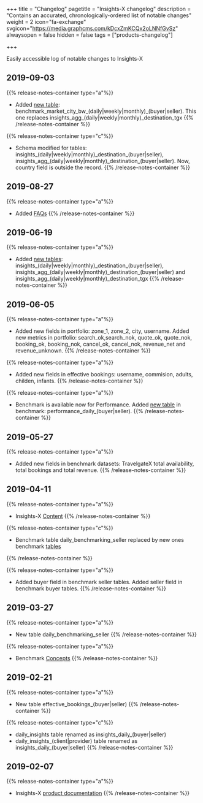 +++
title = "Changelog"
pagetitle = "Insights-X changelog"
description = "Contains an accurated, chronologically-ordered list of notable changes"
weight = 2
icon="fa-exchange"
svgicon="https://media.graphcms.com/kDcxZmKCQx2oLNNfGvSz"
alwaysopen = false
hidden = false
tags = ["products-changelog"]

+++

Easily accessible log of notable changes to Insights-X

## 2019-09-03

{{% release-notes-container type="a"%}}
* Added [new table](/insights-x/datasets/dataset-content/benchmark/insights/dataset-reference-benchmark/): benchmark\_market\_city\_bw\_(daily|weekly|monthly)\_(buyer|seller). This one replaces insights\_agg\_(daily|weekly|monthly)\_destination\_tgx
{{% /release-notes-container %}}

{{% release-notes-container type="c"%}}
* Schema modified for tables: insights\_(daily|weekly|monthly)\_destination\_(buyer|seller), insights\_agg\_(daily|weekly|monthly)\_destination\_(buyer|seller). Now, country field is outside the record.
{{% /release-notes-container %}}

## 2019-08-27

{{% release-notes-container type="a"%}}
* Added [FAQs](/insights-x/faqs/)
{{% /release-notes-container %}}

## 2019-06-19

{{% release-notes-container type="a"%}}
* Added [new tables](/insights-x/datasets/dataset-content/insights/dataset-reference-insights/): insights\_(daily|weekly|monthly)\_destination\_(buyer|seller), insights\_agg\_(daily|weekly|monthly)\_destination\_(buyer|seller) and insights\_agg\_(daily|weekly|monthly)\_destination\_tgx
{{% /release-notes-container %}}

## 2019-06-05

{{% release-notes-container type="a"%}}
* Added new fields in portfolio: zone_1, zone_2, city, username. Added new metrics in portfolio: search_ok,search_nok, quote_ok, quote_nok, booking_ok, booking_nok, cancel_ok, cancel_nok, revenue_net and revenue_unknown.
{{% /release-notes-container %}}

{{% release-notes-container type="a"%}}
* Added new fields in effective bookings: username, commision, adults, childen, infants.
{{% /release-notes-container %}}

{{% release-notes-container type="a"%}}
* Benchmark is available now for Performance. Added [new table](/insights-x/datasets/dataset-content/benchmark/insights/dataset-reference-benchmark/) in benchmark: performance\_daily\_(buyer|seller).
{{% /release-notes-container %}}

## 2019-05-27

{{% release-notes-container type="a"%}}
* Added new fields in benchmark datasets: TravelgateX total availability, total bookings and total revenue.
{{% /release-notes-container %}}

## 2019-04-11

{{% release-notes-container type="a"%}}
* Insights-X [Content](/insights-x/content/)
{{% /release-notes-container %}}

{{% release-notes-container type="c"%}}
* Benchmark table daily\_benchmarking\_seller replaced by new ones benchmark [tables](/insights-x/datasets/dataset-content/benchmark/insights/dataset-reference-benchmark/)

{{% /release-notes-container %}}

{{% release-notes-container type="a"%}}
* Added buyer field in benchmark seller tables. Added seller field in benchmark buyer tables.
{{% /release-notes-container %}}

## 2019-03-27

{{% release-notes-container type="a"%}}
* New table daily\_benchmarking\_seller
{{% /release-notes-container %}}

{{% release-notes-container type="a"%}}
* Benchmark [Concepts](/insights-x/datasets/dataset-content/benchmark/insights/dataset-concepts-benchmark/)
{{% /release-notes-container %}}

## 2019-02-21

{{% release-notes-container type="a"%}}
* New table effective\_bookings\_(buyer|seller)
{{% /release-notes-container %}}

{{% release-notes-container type="c"%}}
* daily\_insights table renamed as insights\_daily\_(buyer|seller)
* daily\_insights\_(client|provider) table renamed as insights\_daily\_(buyer|seller)
{{% /release-notes-container %}}

## 2019-02-07

{{% release-notes-container type="a"%}}
* Insights-X [product documentation](https://docs.travelgatex.com/insights-x/)
{{% /release-notes-container %}}
